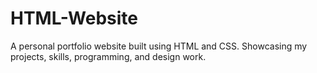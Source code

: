 # HTML-Website
A personal portfolio website built using HTML and CSS. Showcasing my projects, skills, programming, and design work.
